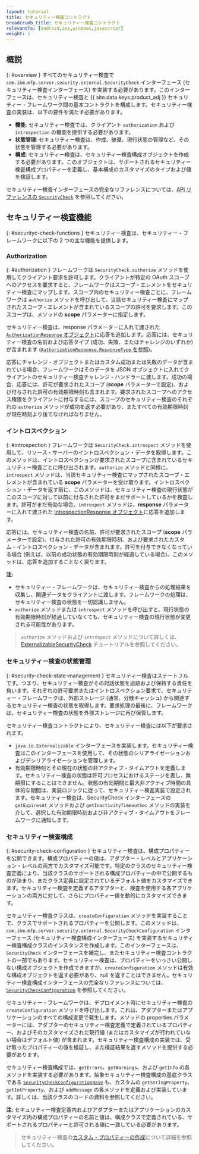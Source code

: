 ```yaml
---
layout: tutorial
title: セキュリティー検査コントラクト
breadcrumb_title: セキュリティー検査コントラクト
relevantTo: [android,ios,windows,javascript]
weight: 1
---
```

<!-- NLS_CHARSET=UTF-8 -->
## 概説
{: #overview }
すべてのセキュリティー検査で `com.ibm.mfp.server.security.external.SecurityCheck` インターフェース (セキュリティー検査インターフェース) を実装する必要があります。このインターフェースは、セキュリティー検査と {{ site.data.keys.product_adj }} セキュリティー・フレームワーク間の基本コントラクトを構成します。セキュリティー検査の実装は、以下の要件を満たす必要があります。

* **機能**: セキュリティー検査では、クライアント `authorization` および `introspection` の機能を提供する必要があります。
* **状態管理**: セキュリティー検査は、作成、破棄、現行状態の管理など、その状態を管理する必要があります。
* **構成**: セキュリティー検査は、セキュリティー検査構成オブジェクトを作成する必要があります。このオブジェクトは、サポートされるセキュリティー検査構成プロパティーを定義し、基本構成のカスタマイズのタイプおよび値を検証します。

セキュリティー検査インターフェースの完全なリファレンスについては、[API リファレンスの `SecurityCheck`](http://www.ibm.com/support/knowledgecenter/en/SSHS8R_8.0.0/com.ibm.worklight.apiref.doc/html/refjava-mfp-server/html/com/ibm/mfp/server/security/external/checks/SecurityCheck.html?view=kc) を参照してください。

## セキュリティー検査機能
{: #securityc-check-functions }
セキュリティー検査は、セキュリティー・フレームワークに以下の 2 つの主な機能を提供します。

### Authorization
{: #authorization }
フレームワークは `SecurityCheck.authorize` メソッドを使用してクライアント要求を許可します。クライアントが特定の OAuth スコープへのアクセスを要求すると、フレームワークはスコープ・エレメントをセキュリティー検査にマップします。スコープ内のセキュリティー検査ごとに、フレームワークは `authorize` メソッドを呼び出して、当該セキュリティー検査にマップされたスコープ・エレメントが含まれているスコープの許可を要求します。このスコープは、メソッドの **scope** パラメーターに指定します。 

セキュリティー検査は、response パラメーターに入れて渡された [`AuthorizationResponse` オブジェクト](http://www.ibm.com/support/knowledgecenter/en/SSHS8R_8.0.0/com.ibm.worklight.apiref.doc/html/refjava-mfp-server/html/com/ibm/mfp/server/security/external/checks/AuthorizationResponse.html?view=kc)に応答を追加します。応答には、セキュリティー検査の名前および応答タイプ (成功、失敗、またはチャレンジのいずれか) が含まれます ([`AuthorizationResponse.ResponseType` を参照](http://www.ibm.com/support/knowledgecenter/en/SSHS8R_8.0.0/com.ibm.worklight.apiref.doc/html/refjava-mfp-server/html/com/ibm/mfp/server/security/external/checks/AuthorizationResponse.ResponseType.html?view=kc))。

応答にチャレンジ・オブジェクトまたはカスタム成功または失敗のデータが含まれている場合、フレームワークはそのデータを JSON オブジェクトに入れてクライアントのセキュリティー検査チャレンジ・ハンドラーに渡します。成功の場合、応答には、許可が要求されたスコープ (**scope** パラメーターで設定)、および付与された許可の有効期限時刻も含まれます。要求されたスコープへのアクセス権限をクライアントに付与するには、スコープのセキュリティー検査のそれぞれの `authorize` メソッドが成功を返す必要があり、またすべての有効期限時刻が現在時刻より後でなければなりません。

### イントロスペクション
{: #introspection }
フレームワークは `SecurityCheck.introspect` メソッドを使用して、リソース・サーバーのイントロスペクション・データを取得します。このメソッドは、イントロスペクションが要求されたスコープに含まれているセキュリティー検査ごとに呼び出されます。`authorize` メソッドと同様に、`introspect` メソッドは、当該セキュリティー検査にマップされたスコープ・エレメントが含まれている **scope** パラメーターを受け取ります。イントロスペクション・データを返す前に、このメソッドは、セキュリティー検査の現行状態がこのスコープに対して以前に付与された許可をまだサポートしているかを検査します。許可がまだ有効な場合、`introspect` メソッドは、**response** パラメーターに入れて渡された [IntrospectionResponse オブジェクト](http://www.ibm.com/support/knowledgecenter/en/SSHS8R_8.0.0/com.ibm.worklight.apiref.doc/html/refjava-mfp-server/html/com/ibm/mfp/server/security/external/checks/IntrospectionResponse.html?view=kc)に応答を追加します。

応答には、セキュリティー検査の名前、許可が要求されたスコープ (**scope** パラメーターで設定)、付与された許可の有効期限時刻、および要求されたカスタム・イントロスペクション・データが含まれます。許可を付与できなくなっている場合 (例えば、以前の成功状態の有効期限時刻が経過している場合)、このメソッドは、応答を追加することなく戻ります。

**注:**

* セキュリティー・フレームワークは、セキュリティー検査からの処理結果を収集し、関連データをクライアントに渡します。フレームワークの処理は、セキュリティー検査の状態を一切認識しません。
* `authorize` メソッドまたは `introspect` メソッドを呼び出すと、現行状態の有効期限時刻が経過していなくても、セキュリティー検査の現行状態が変更される可能性があります。 

> `authorize` メソッドおよび `introspect` メソッドについて詳しくは、[ExternalizableSecurityCheck](../../externalizable-security-check) チュートリアルを参照してください。

### セキュリティー検査の状態管理
{: #security-check-state-management }
セキュリティー検査はステートフルです。つまり、セキュリティー検査がその対話状態を追跡および保持する責任を負います。それぞれの許可要求またはイントロスペクション要求で、セキュリティー・フレームワークは、外部ストレージ (通常、分散キャッシュ) から関連するセキュリティー検査の状態を取得します。要求処理の最後に、フレームワークは、セキュリティー検査の状態を外部ストレージに再び保管します。

セキュリティー検査コントラクトにより、セキュリティー検査には以下が要求されます。

* `java.io.Externalizable` インターフェースを実装します。セキュリティー検査はこのインターフェースを使用して、その状態のシリアライゼーションおよびデシリアライゼーションを管理します。
* 有効期限時刻とその現在の状態の非アクティブ・タイムアウトを定義します。セキュリティー検査の状態は許可プロセスにおけるステージを表し、無期限にすることはできません。状態の有効期間と最大非アクティブ時間の具体的な期間は、実装ロジックに従って、セキュリティー検査実装で設定されます。セキュリティー検査は、SecurityCheck インターフェースの `getExpiresAt` メソッドおよび `getInactivityTimeoutSec` メソッドの実装を介して、選択した有効期限時刻および非アクティブ・タイムアウトをフレームワークに通知します。

### セキュリティー検査構成
{: #security-check-configuration }
セキュリティー検査は、構成プロパティーを公開できます。構成プロパティーの値は、アダプター・レベルとアプリケーション・レベルの両方でカスタマイズ可能です。特定のクラスのセキュリティー検査定義により、当該クラスのサポートされる構成プロパティーの中で公開するものが決まり、またクラス定義に設定されているデフォルト値をカスタマイズできます。セキュリティー検査を定義するアダプターと、検査を使用する各アプリケーションの両方に対して、さらにプロパティー値を動的にカスタマイズできます。

セキュリティー検査クラスは、`createConfiguration` メソッドを実装することで、クラスでサポートされるプロパティーを公開します。このメソッドは、`com.ibm.mfp.server.security.external.SecurityCheckConfiguration` インターフェース (セキュリティー検査構成インターフェース) を実装するセキュリティー検査構成クラスのインスタンスを作成します。このインターフェースは、`SecurityCheck` インターフェースを補完し、またセキュリティー検査コントラクトの一部でもあります。セキュリティー検査は、プロパティーをいっさい公開しない構成オブジェクトを作成できますが、`createConfiguration` メソッドは有効な構成オブジェクトを返す必要があり、null を返すことはできません。セキュリティー検査構成インターフェースの完全なリファレンスについては、[`SecurityCheckConfiguration`](http://www.ibm.com/support/knowledgecenter/en/SSHS8R_8.0.0/com.ibm.worklight.apiref.doc/html/refjava-mfp-server/html/com/ibm/mfp/server/security/external/checks/SecurityCheckConfiguration.html?view=kc) を参照してください。 

セキュリティー・フレームワークは、デプロイメント時にセキュリティー検査の `createConfiguration` メソッドを呼び出します。これは、アダプターまたはアプリケーションのすべての構成変更で発生します。メソッドの properties パラメーターには、アダプターのセキュリティー検査定義で定義されているプロパティー、およびそのカスタマイズされた現行値 (またはカスタマイズが行われていない場合はデフォルト値) が含まれます。セキュリティー検査構成の実装では、受け取ったプロパティーの値を検証し、また検証結果を返すメソッドを提供する必要があります。

セキュリティー検査構成では、`getErrors`、`getWarnings`、および `getInfo` の各メソッドを実装する必要があります。抽象セキュリティー検査構成の基底クラスである [`SecurityCheckConfigurationBase`](http://www.ibm.com/support/knowledgecenter/en/SSHS8R_8.0.0/com.ibm.worklight.apiref.doc/html/refjava-mfp-server/html/com/ibm/mfp/server/security/external/checks/impl/SecurityCheckConfigurationBase.html?view=kc) も、カスタムの `getStringProperty`、`getIntProperty`、および `addMessage` の各メソッドを定義および実装しています。詳しくは、当該クラスのコードの資料を参照してください。

**注:** セキュリティー検査定義内およびアダプターまたはアプリケーションのカスタマイズ内の構成プロパティーの名前と値は、構成クラスで定義されている、サポートされるプロパティーと許可される値に一致している必要があります。

> セキュリティー検査の[カスタム・プロパティーの作成](../#security-check-configuration)について詳細を参照してください。

